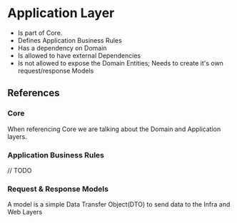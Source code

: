 # Application Layer

- Is part of Core.
- Defines Application Business Rules
- Has a dependency on Domain
- Is allowed to have external Dependencies
- Is not allowed to expose the Domain Entities; Needs to create it's own request/response Models

## References

### Core

When referencing Core we are talking about the Domain and Application layers.

### Application Business Rules

// TODO

### Request & Response Models

A model is a simple Data Transfer Object(DTO) to send data to the Infra and Web Layers
